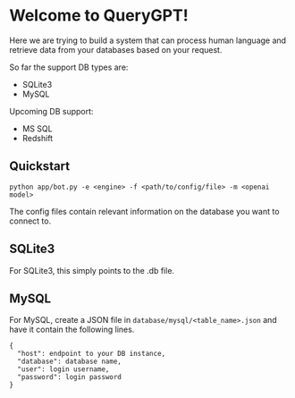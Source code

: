 # Welcome to QueryGPT!

Here we are trying to build a system that can process human language and retrieve data from your databases based on your request.

So far the support DB types are:
- SQLite3
- MySQL

Upcoming DB support:
- MS SQL
- Redshift

## Quickstart
```
python app/bot.py -e <engine> -f <path/to/config/file> -m <openai model>
```

The config files contain relevant information on the database you want to connect to.

## SQLite3
For SQLite3, this simply points to the .db file.

## MySQL
For MySQL, create a JSON file in `database/mysql/<table_name>.json` and have it contain the following lines.
```
{
  "host": endpoint to your DB instance,
  "database": database name,
  "user": login username,
  "password": login password
}
```